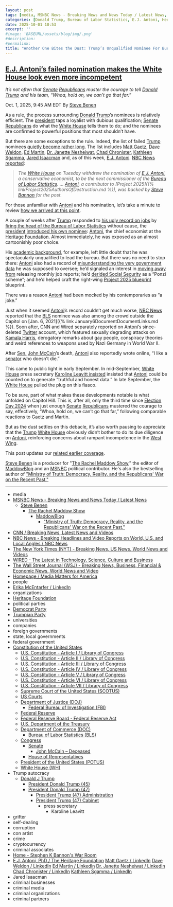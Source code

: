 ```yaml
---
layout: post
tags: [media, MSNBC News - Breaking News and News Today / Latest News, Steve Benen, The Rachel Maddow Show, MaddowBlog, “Ministry of Truth –  Democracy Reality and the Republicans’ War on the Recent Past.”, CNN / Breaking News Latest News and Videos, NBC News - Breaking Headlines and Video Reports on World U.S. and Local Angles / NBC News, The New York Times (NYT) - Breaking News US News World News and Videos, WIRED - The Latest in Technology Science Culture and Business, The Wall Street Journal (WSJ) - Breaking News Business Financial & Economic News World News and Video, Homepage / Media Matters for America, people, Erika McEntarfer / LinkedIn, organizations, Heritage Foundation, E.J. Antoni PhD / The Heritage Foundation, political parties, Democrat Party, Trumpian Party, universities, companies, foreign governments, state local governments, federal government, Constitution of the United States, U.S. Constitution - Article I / Library of Congress, U.S. Constitution - Article II / Library of Congress, U.S. Constitution - Article III / Library of Congress, U.S. Constitution - Article IV / Library of Congress, U.S. Constitution - Article V / Library of Congress, U.S. Constitution - Article VI / Library of Congress, U.S. Constitution - Article VII / Library of Congress, Supreme Court of the United States (SCOTUS), US Courts, Department of Justice (DOJ), Federal Bureau of Investigation (FBI), Federal Reserve, Federal Reserve Board - Federal Reserve Act, U.S. Department of the Treasury, Department of Commerce (DOC), Bureau of Labor Statistics (BLS), Congress, Senate, John McCain – Deceased, House of Representatives, President of the United States (POTUS), White House (WH), Trump autocracy, Donald J Trump, President Donald Trump (45), President Donald Trump (47), President Trump (47) Administration, President Trump (47) Cabinet, press secretary, Karoline Leavitt, grifter, self-dealing, corruption, con artist, crime, cryptocurrency, criminal associates, Home - Stephen K Bannon’s War Room, criminal businesses, criminal media, criminal organizations, criminal partners]
categories: [Donald Trump, Bureau of Labor Statistics, E.J. Antoni, Heritage Foundation]
date: 2025-10-01 10:53
excerpt: ''
#image: 'BASEURL/assets/blog/img/.png'
#description:
#permalink:
title: "Another One Bites the Dust: Trump’s Unqualified Nominee For Bureau of Labor Statistics, E.J. Antoni, Shot Down"
---
```



## [E.J. Antoni’s failed nomination makes the White House look even more incompetent](https://www.msnbc.com/rachel-maddow-show/maddowblog/ej-antonis-failed-nomination-makes-white-house-look-even-incompetent-rcna234896)

*It’s not often that [Senate](https://www.senate.gov/) [Republicans](https://www.gop.com/) muster the courage to tell [Donald Trump](https://www.donaldjtrump.com/) and his team, “Whoa, hold on, we can’t go that far.”*

Oct. 1, 2025, 9:45 AM EDT
By [Steve Benen](https://www.msnbc.com/author/steve-benen-ncpn433601)

As a rule, the process surrounding [Donald Trump](https://www.donaldjtrump.com/)’s nominees is relatively efficient. The [president](https://www.whitehouse.gov/) taps a loyalist with dubious qualification; [Senate](https://www.senate.gov/) [Republicans](https://www.gop.com/) do what the [White House](https://www.whitehouse.gov/) tells them to do; and the nominees are confirmed to powerful positions that most shouldn’t have.

But there are some exceptions to the rule. Indeed, the list of failed [Trump](https://www.donaldjtrump.com/) nominees [quietly become rather long](https://www.msnbc.com/rachel-maddow-show/maddowblog/demise-trumps-nasa-pick-different-personnel-failures-rcna210461). The list includes [Matt Gaetz](https://www.msnbc.com/top-stories/latest/matt-gaetz-withdraws-trump-attorney-general-pick-rcna181207), [Dave Weldon](https://www.msnbc.com/rachel-maddow-show/maddowblog/facing-bipartisan-opposition-white-house-abandons-outlandish-cdc-nomin-rcna196236), [Ed Martin](https://www.msnbc.com/rachel-maddow-show/maddowblog/trump-ed-martin-nomination-us-attorney-jan-6-rcna205197), [Dr. Janette Nesheiwat](https://www.nbcnews.com/politics/white-house/white-house-surgeon-general-nominee-casey-means-janette-nesheiwat-rcna205476), [Chad Chronister](https://www.msnbc.com/rachel-maddow-show/maddowblog/trump-lost-choice-lead-dea-just-three-days-rcna182783), [Kathleen Sgamma](https://www.msnbc.com/rachel-maddow-show/maddowblog/kathleen-sgamma-withdraws-jan-6-criticism-came-public--rcna200699), [Jared Isaacman](https://www.msnbc.com/rachel-maddow-show/maddowblog/demise-trumps-nasa-pick-different-personnel-failures-rcna210461) and, as of this week, [E.J. Antoni](https://www.heritage.org/staff/ej-antoni-phd). [NBC News reported](https://www.nbcnews.com/politics/trump-administration/ej-antoni-nomination-withdraw-trump-bls-rcna234833):

> *The [White House](https://www.whitehouse.gov/) on Tuesday withdrew the nomination of [E.J. Antoni](https://www.heritage.org/staff/ej-antoni-phd), a conservative economist, to be the next commissioner of the [Bureau of Labor Statistics](https://www.bls.gov/). ... [Antoni](https://www.heritage.org/staff/ej-antoni-phd), a contributor to [Project 2025]({% linkProject2025AuthorsOfDestruction.md %}), was backed by [Steve Bannon](https://warroom.org/) for the post.*

For those unfamiliar with [Antoni](https://www.heritage.org/staff/ej-antoni-phd) and his nomination, let’s take a minute to review [how we arrived at this point](https://www.msnbc.com/rachel-maddow-show/maddowblog/ej-antoni-labor-statistics-trump-nominee-bls-rcna229399).

A couple of weeks after [Trump](https://www.donaldjtrump.com/) responded to [his ugly record on jobs](https://www.msnbc.com/rachel-maddow-show/maddowblog/us-job-growth-turns-ugly-summer-trumps-economic-agenda-falters-rcna229286) by [firing the head of the Bureau of Labor Statistics](https://www.msnbc.com/rachel-maddow-show/maddowblog/trump-responds-failure-create-jobs-firing-us-labor-statistics-chief-rcna222532) without cause, the [president](https://www.whitehouse.gov/) [introduced his own nominee](https://www.msnbc.com/rachel-maddow-show/maddowblog/jan-6-revelations-trumps-labor-statistics-nominee-create-new-test-gop-rcna224959): [Antoni](https://www.heritage.org/staff/ej-antoni-phd), the chief economist at the [Heritage Foundation](https://www.heritage.org/). Almost immediately, he was exposed as an almost cartoonishly poor choice.

His [academic background](https://www.wsj.com/politics/policy/ej-antoni-who-bls-44f73217?mod=hp_lead_pos1), for example, left little doubt that he was spectacularly unqualified to lead the bureau. But there was no need to stop there: [Antoni](https://www.heritage.org/staff/ej-antoni-phd) also had a record of [misunderstanding the very government data](https://www.nytimes.com/2025/08/12/business/trump-bls-ej-antoni.html) he was supposed to oversee; he’d signaled an interest in [moving away from](https://www.msnbc.com/rachel-maddow-show/maddowblog/cooking-books-hiding-books-team-trump-puts-access-jobs-data-doubt-rcna224693) releasing monthly job reports; he’d [derided Social Security](https://www.mediamatters.org/social-security/trumps-bls-commissioner-nominee-ej-antoni-calls-social-security-ponzi-scheme) as a “Ponzi scheme”; and he’d helped craft the right-wing [Project 2025 blueprint](https://bsky.app/profile/thebulwark.com/post/3lwen55jkbk25) blueprint.

There was a reason [Antoni](https://www.heritage.org/staff/ej-antoni-phd) had been mocked by his contemporaries as “a joke.”

Just when it seemed [Antoni](https://www.heritage.org/staff/ej-antoni-phd)’s record couldn’t get much worse, [NBC News](https://www.nbcnews.com/) reported that the [BLS](https://www.bls.gov/) nominee was also among the crowd outside the Capitol on [Jan. 6, 2021]({% link January6DocumentDocumentLinks.md %}). Soon after, [CNN](https://www.cnn.com/) and [Wired](https://www.wired.com/) separately reported on [Antoni](https://www.heritage.org/staff/ej-antoni-phd)’s since-deleted [Twitter](https://twitter.com/) account, which featured sexually degrading attacks on [Kamala Harris](https://kamalaharris.com/), derogatory remarks about gay people, conspiracy theories and weird references to weapons used by Nazi Germany in World War II.

After [Sen.](https://www.senate.gov/) [John McCain](https://bioguide.congress.gov/search/bio/M000303)’s death, [Antoni](https://www.heritage.org/staff/ej-antoni-phd) also reportedly wrote online, “I like a [senator](https://www.senate.gov/) who doesn’t die.”

This came to public light in early September. In mid-September, [White House](https://www.whitehouse.gov/) press secretary [Karoline Leavitt insisted](https://www.msnbc.com/rachel-maddow-show/maddowblog/pressed-weak-us-job-growth-white-house-line-comes-far-short-rcna230325) insisted that [Antoni](https://www.heritage.org/staff/ej-antoni-phd) could be counted on to generate “truthful and honest data.” In late September, the [White House](https://www.whitehouse.gov/) pulled the plug on this fiasco.

To be sure, part of what makes these developments notable is what unfolded on Capitol Hill. This is, after all, only the third time since [Election Day 2024](https://www.fec.gov/resources/cms-content/documents/2024presgeresults.pdf) when just enough [Senate](https://www.senate.gov/) [Republicans](https://www.gop.com/) mustered the courage to say, effectively, “Whoa, hold on, we can’t go that far,” following comparable reactions to Gaetz and Martin.

But as the dust settles on this debacle, it’s also worth pausing to appreciate that the [Trump](https://www.donaldjtrump.com/) [White House](https://www.whitehouse.gov/) obviously didn’t bother to do its due diligence on [Antoni](https://www.heritage.org/staff/ej-antoni-phd), reinforcing concerns about rampant incompetence in the [West Wing](https://www.whitehouse.gov/).

This post updates our [related earlier coverage](https://www.msnbc.com/rachel-maddow-show/maddowblog/ej-antoni-labor-statistics-trump-nominee-bls-rcna229399).

[Steve Benen](https://www.msnbc.com/author/steve-benen-ncpn433601) is a producer for "[The Rachel Maddow Show](https://www.msnbc.com/rachel-maddow-show)," the editor of [MaddowBlog](https://www.msnbc.com/rachel-maddow-show) and an [MSNBC](https://www.msnbc.com/) political contributor. He's also the bestselling author of ["Ministry of Truth: Democracy, Reality, and the Republicans' War on the Recent Past."](https://www.harpercollins.com/products/ministry-of-truth-steve-benen)

----
- media
- [MSNBC News - Breaking News and News Today / Latest News](https://www.msnbc.com/)
    - [Steve Benen](https://www.msnbc.com/author/steve-benen-ncpn433601)
        - [The Rachel Maddow Show](https://www.msnbc.com/rachel-maddow-show)
            - [MaddowBlog](https://www.msnbc.com/rachel-maddow-show)
                - ["Ministry of Truth: Democracy, Reality, and the Republicans' War on the Recent Past."](https://www.harpercollins.com/products/ministry-of-truth-steve-benen)
- [CNN / Breaking News, Latest News and Videos](https://www.cnn.com/)
- [NBC News - Breaking Headlines and Video Reports on World, U.S. and Local Angles / NBC News](https://www.nbcnews.com/)
- [The New York Times (NYT) - Breaking News, US News, World News and Videos](https://www.nytimes.com/)
- [WIRED - The Latest in Technology, Science, Culture and Business](https://www.wired.com/)
- [The Wall Street Journal (WSJ) - Breaking News, Business, Financial & Economic News, World News and Video](https://www.wsj.com/)
- [Homepage / Media Matters for America](https://www.mediamatters.org/)
- people
- [Erika McEntarfer / LinkedIn](https://www.linkedin.com/in/erika-mcentarfer-b61579311/)
- organizations
- [Heritage Foundation](https://www.heritage.org/)
- political parties
- [Democrat Party](https://www.democrats.org/)
- [Trumpian Party](https://www.gop.com/)
- universities
- companies
- foreign governments
- state, local governments 
- federal government
- [Constitution of the United States](https://constitution.congress.gov/constitution/)
    - [U.S. Constitution - Article I / Library of Congress](https://constitution.congress.gov/constitution/article-1/)
    - [U.S. Constitution - Article II / Library of Congress](https://constitution.congress.gov/constitution/article-2/)
    - [U.S. Constitution - Article III / Library of Congress](https://constitution.congress.gov/constitution/article-3/)
    - [U.S. Constitution - Article IV / Library of Congress](https://constitution.congress.gov/constitution/article-4/)
    - [U.S. Constitution - Article V / Library of Congress](https://constitution.congress.gov/constitution/article-5/)
    - [U.S. Constitution - Article VI / Library of Congress](https://constitution.congress.gov/constitution/article-6/)
    - [U.S. Constitution - Article VII / Library of Congress](https://constitution.congress.gov/constitution/article-7/)
    - [Supreme Court of the United States (SCOTUS)](https://www.supremecourt.gov/)
    - [US Courts](https://www.uscourts.gov/)
    - [Department of Justice (DOJ)](https://www.justice.gov/)
        - [Federal Bureau of Investigation (FBI)](https://www.fbi.gov/)
    - [Federal Reserve](https;//www.federalreserve.gov/)
    - [Federal Reserve Board - Federal Reserve Act](https://www.federalreserve.gov/aboutthefed/fract.htm)
    - [U.S. Department of the Treasury](https://home.treasury.gov/)
    - [Department of Commerce (DOC)](https://www.commerce.gov/)
        - [Bureau of Labor Statistics (BLS)](https://www.bls.gov/)
    - [Congress](https://www.congress.gov/)
        - [Senate](https://www.senate.gov/)
            - [John McCain – Deceased](https://bioguide.congress.gov/search/bio/M000303)
        - [House of Representatives](https://www.house.gov/)
     - [President of the United States (POTUS)](https://www.whitehouse.gov/)
    - [White House (WH)](https://www.whitehouse.gov/)
- Trump autocracy
    - [Donald J Trump](https://www.donaldjtrump.com/)
        - [President Donald Trump (45)](https://trumpwhitehouse.archives.gov/)
        - [President Donald Trump (47)](https://www.whitehouse.gov/administration/donald-j-trump/)
            - [President Trump (47) Administration](https://www.whitehouse.gov/administration/)
            - [President Trump (47) Cabinet](https://www.whitehouse.gov/administration/the-cabinet/)
                - press secretary
                    - Karoline Leavitt
- grifter
- self-dealing
- corruption
- con artist
- crime
- cryptocurrency
- criminal associates
- [Home - Stephen K Bannon's War Room](https://warroom.org/)
- [E.J. Antoni, PhD / The Heritage Foundation](https://www.heritage.org/staff/ej-antoni-phd)
[Matt Gaetz / LinkedIn](https://www.linkedin.com/in/mattgaetz/)
[Dave Weldon / LinkedIn](https://www.linkedin.com/in/dave-weldon-96053b1b/)
[Ed Martin / LinkedIn](https://www.linkedin.com/in/edmartinjr/)
[Dr. Janette Nesheiwat / LinkedIn](https://www.linkedin.com/in/dr-janette-nesheiwat-3483731a/)
[Chad Chronister / LinkedIn](https://www.linkedin.com/in/chad-chronister-66bb5861/)
[Kathleen Sgamma / LinkedIn](https://www.linkedin.com/in/kathleen-sgamma-1a40671/)
- Jared Isaacman
- criminal businesses
- criminal media
- criminal organizations
- criminal partners
 
